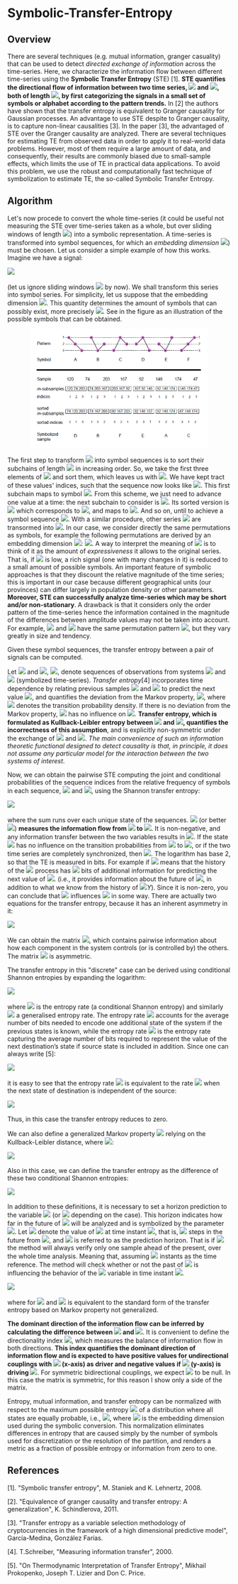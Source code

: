 # Symbolic-Transfer-Entropy

## Overview

There are several techniques (e.g. mutual information, granger casuality) that can be used to detect *directed exchange of information* across the time-series. Here, we characterize the information flow between different time-series using the **Symbolic Transfer Entropy** (STE) [1]. **STE quantifies the directional flow of information between two time series, <img src="https://render.githubusercontent.com/render/math?math=X"> and <img src="https://render.githubusercontent.com/render/math?math=Y">, both of length <img src="https://render.githubusercontent.com/render/math?math=N">, by first categorizing the signals in a small set of symbols or alphabet according to the pattern trends.** In [2] the authors have shown that the transfer entropy is equivalent to Granger causality for Gaussian processes. An advantage to use STE despite to Granger causality, is to capture non-linear causalities [3]. In the paper [3], the advantaged of STE over the Granger causality are analyzed. There are several techniques for estimating TE from observed data in order to apply it to real-world data problems. However, most of them require a large amount of data, and consequently, their results are commonly biased due to small-sample effects, which limits the use of TE in practical data applications. To avoid this problem, we use the robust and computationally fast technique of symbolization to estimate TE, the so-called Symbolic Transfer Entropy.

## Algorithm

Let's now procede to convert the whole time-series (it could be useful not measuring the STE over time-series taken as a whole, but over sliding windows of length <img src="https://render.githubusercontent.com/render/math?math=w \ll N">) into a symbolic representation. A time-series is transformed into symbol sequences, for which an *embedding dimension* <img src="https://render.githubusercontent.com/render/math?math=3 \leq m \leq 7">) must be chosen. Let us consider a simple example of how this works. Imagine we have a signal:

<img src="https://render.githubusercontent.com/render/math?math=X = \{120, 74, 203, 167, 92, 148, 174, 47\}">

(let us ignore sliding windows <img src="https://render.githubusercontent.com/render/math?math=w"> by now). We shall transform this series into symbol series. For simplicity, let us suppose that the embedding dimension <img src="https://render.githubusercontent.com/render/math?math=m = 3">. This quantity determines the amount of symbols that can possibly exist, more precisely <img src="https://render.githubusercontent.com/render/math?math=m!">. See in the figure as an illustration of the possible symbols that can be obtained.

<p align="center"> 
<img src="./images/STE.png" width="400">
</p>

The first step to transform <img src="https://render.githubusercontent.com/render/math?math=X"> into symbol sequences is to sort their subchains of length <img src="https://render.githubusercontent.com/render/math?math=m"> in increasing order. So, we take the first three elements of <img src="https://render.githubusercontent.com/render/math?math=X"> and sort them, which leaves us with <img src="https://render.githubusercontent.com/render/math?math=\{74, 120, 203\}">. We have kept tract of these values' indices, such that the sequence now looks like <img src="https://render.githubusercontent.com/render/math?math=\{2, 1, 3\}">. This first subchain maps to symbol <img src="https://render.githubusercontent.com/render/math?math=D">. From this scheme, we just need to advance one value at a time: the next subchain to consider is <img src="https://render.githubusercontent.com/render/math?math=\{74, 203, 167\}">. Its sorted version is <img src="https://render.githubusercontent.com/render/math?math=\{74, 167, 203\}"> which corresponds to <img src="https://render.githubusercontent.com/render/math?math=\{1, 3, 2\}">, and maps to <img src="https://render.githubusercontent.com/render/math?math=B">. And so on, until to achieve a symbol sequence <img src="https://render.githubusercontent.com/render/math?math=\hat{X} = \{D, B, F, E, A, C\}">. With a similar procedure, other series <img src="https://render.githubusercontent.com/render/math?math=Y"> are transormed into <img src="https://render.githubusercontent.com/render/math?math=\hat{Y}">. In our case, we consider directly the same permutations as symbols, for example the following permutations are derived by an embedding dimension <img src="https://render.githubusercontent.com/render/math?math=m = 3">: <img src="https://render.githubusercontent.com/render/math?math=\{(1, 2, 3): 0, (1, 3, 2), (2, 1, 3), (2, 3, 1), (3, 1, 2), (3, 2, 1)\}">. A way to interpret the meaning of <img src="https://render.githubusercontent.com/render/math?math=m"> is to think of it as the amount of *expressiveness* it allows to the original series. That is, if <img src="https://render.githubusercontent.com/render/math?math=m"> is low, a rich signal (one with many changes in it) is reduced to a small amount of possible symbols. An important feature of symbolic approaches is that they discount the relative magnitude of the time series; this is important in our case because different geographical units (our provinces) can differ largely in population density or other parameters. **Moreover, STE can successfully analyze time-series which may be short and/or non-stationary**. A drawback is that it considers only the order pattern of the time-series hence the information contained in the magnitude of the differences between amplitude values may not be taken into account. For example, <img src="https://render.githubusercontent.com/render/math?math=[1, 100, 2]"> and <img src="https://render.githubusercontent.com/render/math?math=[1, 3, 2]"> have the same permutation pattern <img src="https://render.githubusercontent.com/render/math?math=[0,2,1]">, but they vary greatly in size and tendency.

Given these symbol sequences, the transfer entropy between a pair of signals can be computed.

Let <img src="https://render.githubusercontent.com/render/math?math=\hat{x}_i = \hat{x}(i)"> and <img src="https://render.githubusercontent.com/render/math?math=\hat{y}_i = \hat{y}(i)">, <img src="https://render.githubusercontent.com/render/math?math=i = 1, ..., N">, denote sequences of observations from systems <img src="https://render.githubusercontent.com/render/math?math=\hat{X}"> and <img src="https://render.githubusercontent.com/render/math?math=\hat{Y}"> (symbolized time-series). *Transfer entropy*[4] incorporates time dependence by relating previous samples <img src="https://render.githubusercontent.com/render/math?math=\hat{x}_i"> and <img src="https://render.githubusercontent.com/render/math?math=\hat{y}_i"> to predict the next value <img src="https://render.githubusercontent.com/render/math?math=\hat{x}_{i+1}">, and quantifies the deviation from the Markov property, <img src="https://render.githubusercontent.com/render/math?math=p(\hat{x}_{i+1}|\hat{x}_i, \hat{y}_i) = p(\hat{x}_{i+1}|\hat{x}_i)">, where <img src="https://render.githubusercontent.com/render/math?math=p"> denotes the transition probability density. If there is no deviation from the Markov property, <img src="https://render.githubusercontent.com/render/math?math=\hat{Y}"> has no influence on <img src="https://render.githubusercontent.com/render/math?math=\hat{X}">. **Transfer entropy, which is formulated as Kullback-Leibler entropy between <img src="https://render.githubusercontent.com/render/math?math=p(\hat{x}_{i+1}|\hat{x}_i, \hat{y}_i)"> and <img src="https://render.githubusercontent.com/render/math?math=p(\hat{x}_{i+1}|\hat{x}_i)">, quantifies the incorrectness of this assumption**, and is explicitly non-symmetric under the exchange of <img src="https://render.githubusercontent.com/render/math?math=\hat{x}_i"> and <img src="https://render.githubusercontent.com/render/math?math=\hat{y}_i">. *The main convenience of such an information theoretic functional designed to detect causality is that, in principle, it does not assume any particular model for the interaction between the two systems of interest*.

Now, we can obtain the pairwise STE computing the joint and conditional probabilities of the sequence indices from the relative frequency of symbols in each sequence, <img src="https://render.githubusercontent.com/render/math?math=\hat{X}"> and <img src="https://render.githubusercontent.com/render/math?math=\hat{Y}">, using the Shannon transfer entropy:

<img src="https://render.githubusercontent.com/render/math?math=T_{XY} = \sum p(\hat{y}_{i + 1}, \hat{y}_{i}, \hat{x}_{i}) log_2(\frac{p(\hat{y}_{i+1}| \hat{y}_{i}, \hat{x}_{i})}{p(\hat{y}_{i+1}| \hat{y}_{i})}) = \sum p(\hat{y}_{i+1}, \hat{y}_{i}, \hat{x}_{i}) log_2(\frac{p(\hat{y}_{i+1}, \hat{y}_{i}, \hat{x}_{i}) p(\hat{y}_i)}{p(\hat{y}_i, \hat{x}_i) p(\hat{y}_{i+1}, \hat{y}_{i})})">

where the sum runs over each unique state of the sequences. <img src="https://render.githubusercontent.com/render/math?math=T_{XY}"> (or better <img src="https://render.githubusercontent.com/render/math?math=T_{X \rightarrow Y}">) **measures the information flow from <img src="https://render.githubusercontent.com/render/math?math=X"> to <img src="https://render.githubusercontent.com/render/math?math=Y">**. It is non-negative, and any information transfer between the two variables results in <img src="https://render.githubusercontent.com/render/math?math=0 \leq {T}_{XY} < \infty">. If the state <img src="https://render.githubusercontent.com/render/math?math=\hat{x}_{i}"> has no influence on the transition probabilities from <img src="https://render.githubusercontent.com/render/math?math=\hat{y}_{i}"> to <img src="https://render.githubusercontent.com/render/math?math=\hat{y}_{i+1}">, or if the two time series are completely synchronized, then <img src="https://render.githubusercontent.com/render/math?math={T}_{XY} = 0">. The logarithm has base 2, so that the TE is measured in bits. For example if <img src="https://render.githubusercontent.com/render/math?math=T_{X, Y} = 0.624"> means that the history of the <img src="https://render.githubusercontent.com/render/math?math=X"> process has <img src="https://render.githubusercontent.com/render/math?math=0.624"> bits of additional information for predicting the next value of <img src="https://render.githubusercontent.com/render/math?math=Y">. (i.e., it provides information about the future of <img src="https://render.githubusercontent.com/render/math?math=Y">, in addition to what we know from the history of <img src="https://render.githubusercontent.com/render/math?math=D">$Y$). Since it is non-zero, you can conclude that <img src="https://render.githubusercontent.com/render/math?math=X"> influences <img src="https://render.githubusercontent.com/render/math?math=Y"> in some way. There are actually two equations for the transfer entropy, because it has an inherent asymmetry in it:

<img src="https://render.githubusercontent.com/render/math?math=T_{YX} = \sum p(\hat{x}_{i+1}, \hat{x}_{i}, \hat{y}_{i}) log_2(\frac{p(\hat{x}_{i+1}, \hat{x}_{i}, \hat{y}_{i}) p(\hat{x}_i)}{p(\hat{x}_i, \hat{y}_i) p(\hat{x}_{i+1}, \hat{x}_{i})})">

We can obtain the matrix <img src="https://render.githubusercontent.com/render/math?math=\{T_{XY}\}">, which contains pairwise information about how each component in the system controls (or is controlled by) the others. The matrix <img src="https://render.githubusercontent.com/render/math?math=\{T_{XY}\}"> is asymmetric. 

The transfer entropy in this "discrete" case can be derived using conditional Shannon entropies by expanding the logarithm:

<img src="https://render.githubusercontent.com/render/math?math=T_{XY} = H(\hat{y}_{i+1}|\hat{y}_{i}) - H(\hat{y}_{i+1}|\hat{y}_{i}, \hat{x}_{i})">

where <img src="https://render.githubusercontent.com/render/math?math=H(\hat{y}_{i+1}|\hat{y}_{i}) = -\sum p(\hat{y}_{i+1}, \hat{y}_{i}) log_2(p(\hat{y}_{i+1}| \hat{y}_{i}))"> is the entropy rate (a conditional Shannon entropy) and similarly <img src="https://render.githubusercontent.com/render/math?math=H(\hat{y}_{i+1}|\hat{y}_{i}, \hat{x}_{i})"> a generalised entropy rate. The entropy rate <img src="https://render.githubusercontent.com/render/math?math=H(\hat{y}_{i+1}|\hat{y}_{i})"> accounts for the average number of bits needed to encode one additional state of the system if the previous states is known, while the entropy rate <img src="https://render.githubusercontent.com/render/math?math=H(\hat{y}_{i+1}|\hat{y}_{i}, \hat{x}_{i})"> is the entropy rate capturing the average number of bits required to represent the value of the next destination’s state if source state is included in addition. Since one can always write [5]:

<img src="https://render.githubusercontent.com/render/math?math=H(\hat{y}_{i+1}|\hat{y}_{i}) = -\sum p(\hat{y}_{i+1}, \hat{y}_{i}) log_2(p(\hat{y}_{i+1}| \hat{y}_{i})) = -\sum p(\hat{y}_{i+1}, \hat{y}_{i}, \hat{x}_{i}) log_2(p(\hat{y}_{i+1}| \hat{y}_{i}))">

it is easy to see that the entropy rate <img src="https://render.githubusercontent.com/render/math?math=H(\hat{y}_{i+1}|\hat{y}_{i})"> is equivalent to the rate <img src="https://render.githubusercontent.com/render/math?math=H(\hat{y}_{i+1}|\hat{y}_{i}, \hat{x}_{i})"> when the next state of destination is independent of the source:

<img src="https://render.githubusercontent.com/render/math?math=p(\hat{y}_{i+1}|\hat{y}_{i}, \hat{x}_{i}) = p(\hat{y}_{i+1}|\hat{y}_{i})">

Thus, in this case the transfer entropy reduces to zero.

We can also define a generalized Markov property <img src="https://render.githubusercontent.com/render/math?math=p(\hat{x}_{i+1}|\mathbf{\hat{x}_i^{(k_x)}}, \mathbf{\hat{y}_i^{(k_y)}}) = p(\hat{x}_{i+1}|\mathbf{\hat{x}_i^{(k_x)}})"> relying on the Kullback-Leibler distance, where <img src="https://render.githubusercontent.com/render/math?math=\mathbf{\hat{x}_i^{(k_x)}} = (\hat{x}_i, \hat{x}_{i - 1}, ..., \hat{x}_{i-(k_x-1)})">:

<img src="https://render.githubusercontent.com/render/math?math=T_{YX} = \sum p(\hat{x}_{i+1}, \mathbf{\hat{x}_{i}^{(k_x)}}, \mathbf{\hat{y}_{i}^{(k_y)}}) log_2(\frac{p(\hat{x}_{i+1}, \mathbf{\hat{x}_{i}^{(k_x)}}, \mathbf{\hat{y}_{i}^{(k_y)}}) p(\mathbf{\hat{x}_{i}^{(k_x)}})}{p(\mathbf{\hat{x}_{i}^{(k_x)}}, \mathbf{\hat{y}_{i}^{(k_y)}}) p(\hat{x}_{i+1}, \mathbf{\hat{x}_{i}^{(k_x)}})})">

Also in this case, we can define the transfer entropy as the difference of these two conditional Shannon entropies:

<img src="https://render.githubusercontent.com/render/math?math=T_{YX} = H(\hat{x}_{i+1}|\mathbf{\hat{x}_{i}^{(k_x)}}) - H(\hat{x}_{i+1}|\mathbf{\hat{x}_{i}^{(k_x)}}, \mathbf{\hat{y}_{i}^{(k_x)}})">

In addition to these definitions, it is necessary to set a horizon prediction to the variable <img src="https://render.githubusercontent.com/render/math?math=X"> (or <img src="https://render.githubusercontent.com/render/math?math=Y"> depending on the case). This horizon indicates how far in the future of <img src="https://render.githubusercontent.com/render/math?math=X"> will be analyzed and is symbolized by the parameter <img src="https://render.githubusercontent.com/render/math?math=h">. Let <img src="https://render.githubusercontent.com/render/math?math=x_{i+h}"> denote the value of <img src="https://render.githubusercontent.com/render/math?math=X"> at time instant <img src="https://render.githubusercontent.com/render/math?math=i + h">, that is, <img src="https://render.githubusercontent.com/render/math?math=h"> steps in the future from <img src="https://render.githubusercontent.com/render/math?math=i">, and <img src="https://render.githubusercontent.com/render/math?math=h"> is referred to as the prediction horizon. That is if <img src="https://render.githubusercontent.com/render/math?math=h = 1"> the method will always verify only one sample ahead of the present, over the whole time analysis. Meaning that, assuming <img src="https://render.githubusercontent.com/render/math?math=i"> instants as the time reference. The method will check whether or not the past of <img src="https://render.githubusercontent.com/render/math?math=Y"> is influencing the behavior of the <img src="https://render.githubusercontent.com/render/math?math=X"> variable in time instant <img src="https://render.githubusercontent.com/render/math?math=i+1">.

<img src="https://render.githubusercontent.com/render/math?math=T_{YX} = \sum p(\hat{x}_{i+h}, \mathbf{\hat{x}_{i}^{(k_x)}}, \mathbf{\hat{y}_{i}^{(k_y)}}) log_2(\frac{p(\hat{x}_{i+h}, \mathbf{\hat{x}_{i}^{(k_x)}}, \mathbf{\hat{y}_{i}^{(k_y)}}) p(\mathbf{\hat{x}_{i}^{(k_x)}})}{p(\mathbf{\hat{x}_{i}^{(k_x)}}, \mathbf{\hat{y}_{i}^{(k_y)}}) p(\hat{x}_{i+h}, \mathbf{\hat{x}_{i}^{(k_x)}})})">

where for <img src="https://render.githubusercontent.com/render/math?math=h = 1"> and <img src="https://render.githubusercontent.com/render/math?math=k_x = k_y = 1"> is equivalent to the standard form of the transfer entropy based on Markov property not generalized.

**The dominant direction of the information flow can be inferred by calculating the difference between <img src="https://render.githubusercontent.com/render/math?math=T_{YX}"> and <img src="https://render.githubusercontent.com/render/math?math=T_{XY}">**. It is convenient to define the directionality index <img src="https://render.githubusercontent.com/render/math?math=T_{XY}^{S} = T_{YX} - T_{XY}">, which measures the balance of information flow in both directions. **This index quantifies the dominant direction of information flow and is expected to have positive values for undirectional couplings with <img src="https://render.githubusercontent.com/render/math?math=x"> (x-axis) as driver and negative values if <img src="https://render.githubusercontent.com/render/math?math=y"> (y-axis) is driving <img src="https://render.githubusercontent.com/render/math?math=x">**. For symmetric bidirectional couplings, we expect <img src="https://render.githubusercontent.com/render/math?math=T_{XY}^{S}"> to be null. In this case the matrix is symmetric, for this reason I show only a side of the matrix.


Entropy, mutual information, and transfer entropy can be normalized with respect to the maximum possible entropy <img src="https://render.githubusercontent.com/render/math?math=H"> of a distribution where all states are equally probable, i.e., <img src="https://render.githubusercontent.com/render/math?math=H = log(m!)">, where <img src="https://render.githubusercontent.com/render/math?math=m"> is the embedding dimension used during the symbolic conversion. This normalization eliminates differences in entropy that are caused simply by the number of symbols used for discretization or the resolution of the partition, and renders a metric as a fraction of possible entropy or information from zero to one.

## References

[1]. "Symbolic transfer entropy", M. Staniek and K. Lehnertz, 2008.

[2]. "Equivalence of granger causality and transfer entropy: A generalization", K. Schindlerova, 2011.

[3]. "Transfer entropy as a variable selection methodology of cryptocurrencies in the framework of a high dimensional predictive model", García-Medina, González Farías.

[4]. T.Schreiber, "Measuring information transfer", 2000.

[5]. "On Thermodynamic Interpretation of Transfer Entropy", Mikhail Prokopenko, Joseph T. Lizier and Don C. Price.
